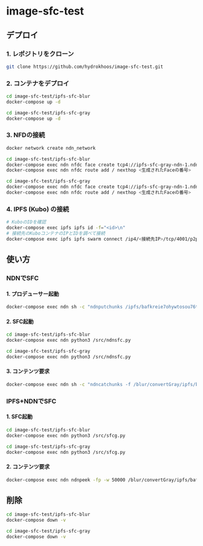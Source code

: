 # image-sfc-test

## デプロイ
### 1. レポジトリをクローン
```sh
git clone https://github.com/hydrokhoos/image-sfc-test.git
```

### 2. コンテナをデプロイ
```sh
cd image-sfc-test/ipfs-sfc-blur
docker-compose up -d
```
```sh
cd image-sfc-test/ipfs-sfc-gray
docker-compose up -d
```

### 3. NFDの接続
```sh
docker network create ndn_network
```
```sh
cd image-sfc-test/ipfs-sfc-blur
docker-compose exec ndn nfdc face create tcp4://ipfs-sfc-gray-ndn-1.ndn_network
docker-compose exec ndn nfdc route add / nexthop <生成されたFaceの番号>
```
```sh
cd image-sfc-test/ipfs-sfc-gray
docker-compose exec ndn nfdc face create tcp4://ipfs-sfc-gray-ndn-1.ndn_network
docker-compose exec ndn nfdc route add / nexthop <生成されたFaceの番号>
```

### 4. IPFS (Kubo) の接続
```sh
# KuboのIDを確認
docker-compose exec ipfs ipfs id -f="<id>\n"
# 接続先のKuboコンテナのIPとIDを調べて接続
docker-compose exec ipfs ipfs swarm connect /ip4/<接続先IP>/tcp/4001/p2p/<接続先ID>
```

## 使い方
### NDNでSFC
#### 1. プロデューサー起動
```sh
docker-compose exec ndn sh -c "ndnputchunks /ipfs/bafkreie7ohywtosou76tasm7j63yigtzxe7d5zqus4zu3j6oltvgtibeom < /src/bafkreie7ohywtosou76tasm7j63yigtzxe7d5zqus4zu3j6oltvgtibeom.jpg"
```
#### 2. SFC起動
```sh
cd image-sfc-test/ipfs-sfc-blur
docker-compose exec ndn python3 /src/ndnsfc.py

cd image-sfc-test/ipfs-sfc-gray
docker-compose exec ndn python3 /src/ndnsfc.py
```

#### 3. コンテンツ要求
```sh
docker-compose exec ndn sh -c "ndncatchunks -f /blur/convertGray/ipfs/bafkreie7ohywtosou76tasm7j63yigtzxe7d5zqus4zu3j6oltvgtibeom > /src/result.jpg"
```

### IPFS+NDNでSFC
#### 1. SFC起動
```sh
cd image-sfc-test/ipfs-sfc-blur
docker-compose exec ndn python3 /src/sfcg.py

cd image-sfc-test/ipfs-sfc-gray
docker-compose exec ndn python3 /src/sfcg.py
```

#### 2. コンテンツ要求
```sh
docker-compose exec ndn ndnpeek -fp -w 50000 /blur/convertGray/ipfs/bafkreie7ohywtosou76tasm7j63yigtzxe7d5zqus4zu3j6oltvgtibeom
```

## 削除
```sh
cd image-sfc-test/ipfs-sfc-blur
docker-compose down -v
```
```sh
cd image-sfc-test/ipfs-sfc-gray
docker-compose down -v
